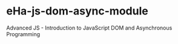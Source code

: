 # eHa-js-dom-async-module
Advanced JS - Introduction to JavaScript DOM and Asynchronous Programming
